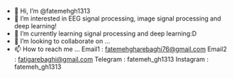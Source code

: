- 👋 Hi, I’m @fatemehgh1313
- 👀 I’m interested in EEG signal processing, image signal processing and deep learning!
- 🌱 I’m currently learning signal processing and deep learning:D
- 💞️ I’m looking to collaborate on ...
- 📫 How to reach me ...
Email1 : fatemehgharebaghi76@gmail.com
Email2 : fatigarebaghi@gmail.com
Telegram : fatemeh_gh1313
Instagram : fatemeh_gh1313

<!---
fatemehgh1313/fatemehgh1313 is a ✨ special ✨ repository because its `README.md` (this file) appears on your GitHub profile.
You can click the Preview link to take a look at your changes.
--->
